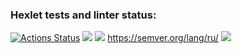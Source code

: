 ### Hexlet tests and linter status:
[![Actions Status](https://github.com/nic11371/python-project-49/actions/workflows/hexlet-check.yml/badge.svg)](https://github.com/nic11371/python-project-49/actions)
<a href="https://codeclimate.com/github/nic11371/python-project-49/maintainability"><img src="https://api.codeclimate.com/v1/badges/2baa4e2e5ed6a24bc653/maintainability" /></a>
<a href="https://asciinema.org/a/664214" target="_blank"><img src="https://asciinema.org/a/664214.svg" /></a>
https://semver.org/lang/ru/
<a href="https://asciinema.org/a/664540" target="_blank"><img src="https://asciinema.org/a/664540.svg" /></a>